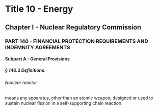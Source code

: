 
# Title 10 - Energy
## Chapter I - Nuclear Regulatory Commission
### PART 140 - FINANCIAL PROTECTION REQUIREMENTS AND INDEMNITY AGREEMENTS
#### Subpart A - General Provisions
##### § 140.3 Definitions.
###### Nuclear reactor

means any apparatus, other than an atomic weapon, designed or used to sustain nuclear fission in a self-supporting chain reaction.
